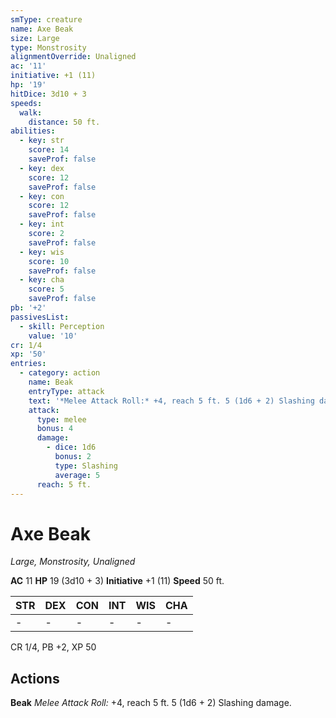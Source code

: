```yaml
---
smType: creature
name: Axe Beak
size: Large
type: Monstrosity
alignmentOverride: Unaligned
ac: '11'
initiative: +1 (11)
hp: '19'
hitDice: 3d10 + 3
speeds:
  walk:
    distance: 50 ft.
abilities:
  - key: str
    score: 14
    saveProf: false
  - key: dex
    score: 12
    saveProf: false
  - key: con
    score: 12
    saveProf: false
  - key: int
    score: 2
    saveProf: false
  - key: wis
    score: 10
    saveProf: false
  - key: cha
    score: 5
    saveProf: false
pb: '+2'
passivesList:
  - skill: Perception
    value: '10'
cr: 1/4
xp: '50'
entries:
  - category: action
    name: Beak
    entryType: attack
    text: '*Melee Attack Roll:* +4, reach 5 ft. 5 (1d6 + 2) Slashing damage.'
    attack:
      type: melee
      bonus: 4
      damage:
        - dice: 1d6
          bonus: 2
          type: Slashing
          average: 5
      reach: 5 ft.
---
```


# Axe Beak
*Large, Monstrosity, Unaligned*

**AC** 11
**HP** 19 (3d10 + 3)
**Initiative** +1 (11)
**Speed** 50 ft.

| STR | DEX | CON | INT | WIS | CHA |
| --- | --- | --- | --- | --- | --- |
| - | - | - | - | - | - |

CR 1/4, PB +2, XP 50

## Actions

**Beak**
*Melee Attack Roll:* +4, reach 5 ft. 5 (1d6 + 2) Slashing damage.
